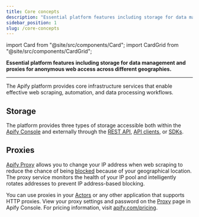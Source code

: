 ```yaml
---
title: Core concepts
description: "Essential platform features including storage for data management and proxies for anonymous web access across different geographies."
sidebar_position: 1
slug: /core-concepts
---
```


import Card from "@site/src/components/Card";
import CardGrid from "@site/src/components/CardGrid";

**Essential platform features including storage for data management and proxies for anonymous web access across different geographies.**

---

The Apify platform provides core infrastructure services that enable effective web scraping, automation, and data processing workflows.

## Storage

The platform provides three types of storage accessible both within the [Apify Console](https://console.apify.com/storage) and externally through the [REST API](/api/v2), [API clients](/api), or [SDKs](/sdk).

<CardGrid>
    <Card
        title="Dataset"
        desc="Stores results from web scraping and data processing, with each Actor run getting a unique dataset. Features include table-like data visualization and multiple export formats like JSON and Excel."
        to="/platform/core-concepts/storage/dataset"
    />
    <Card
        title="Key-value store"
        desc="Stores various data types like JSON, HTML, images, and strings. Accessible via Apify Console or API, it's ideal for diverse data storage needs.​"
        to="/platform/core-concepts/storage/key-value-store"
    />
    <Card
        title="Request queue"
        desc="Manages URL processing for web crawling and other tasks. Supports different crawling orders and allows for querying and updating URLs, accessible via Apify Console or API​."
        to="/platform/core-concepts/storage/request-queue"
    />
</CardGrid>

## Proxies

[Apify Proxy](https://apify.com/proxy) allows you to change your IP address when web scraping to reduce the chance of being [blocked](/academy/anti-scraping/techniques) because of your geographical location. The proxy service monitors the health of your IP pool and intelligently rotates addresses to prevent IP address-based blocking.

You can use proxies in your [Actors](/platform/using-actors) or any other application that supports HTTP proxies. View your proxy settings and password on the [Proxy](https://console.apify.com/proxy) page in Apify Console. For pricing information, visit [apify.com/pricing](https://apify.com/pricing).

<CardGrid>
    <Card
        title="Datacenter proxy"
        desc="The fastest and cheapest option. It uses datacenters to change your IP address. Note that there is a chance of being blocked because of the activity of other users."
        to="/platform/core-concepts/proxy/datacenter-proxy"
    />
    <Card
        title="Residential proxy"
        desc="IP addresses located in homes and offices around the world. These IPs are the least likely to be blocked."
        to="/platform/core-concepts/proxy/residential-proxy"
    />
    <Card
        title="Google SERP proxy"
        desc="Download and extract data from Google Search Engine Result Pages (SERPs). You can select country and language to get localized results."
        to="/platform/core-concepts/proxy/google-serp-proxy"
    />
</CardGrid>
